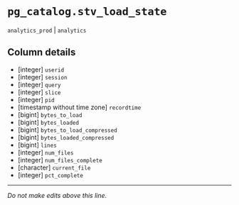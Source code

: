 # `pg_catalog.stv_load_state`
`analytics_prod` | `analytics`

## Column details
* [integer]   `userid`
* [integer]   `session`
* [integer]   `query`
* [integer]   `slice`
* [integer]   `pid`
* [timestamp without time zone] `recordtime`
* [bigint]    `bytes_to_load`
* [bigint]    `bytes_loaded`
* [bigint]    `bytes_to_load_compressed`
* [bigint]    `bytes_loaded_compressed`
* [bigint]    `lines`
* [integer]   `num_files`
* [integer]   `num_files_complete`
* [character] `current_file`
* [integer]   `pct_complete`

-------------------------------------------------------------------------------
*Do not make edits above this line.*
